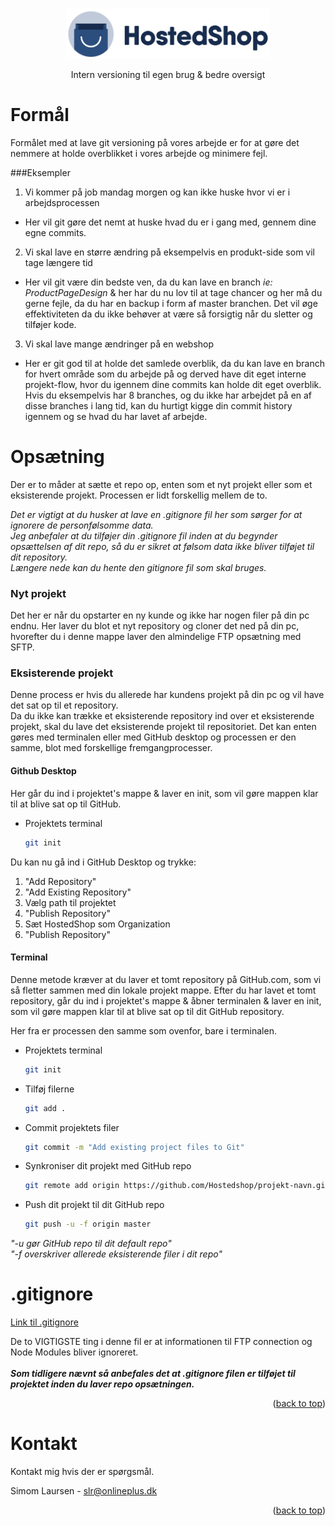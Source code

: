 <a name="readme-top"></a>

<!-- [![Forks][forks-shield]][forks-url]
[![Stargazers][stars-shield]][stars-url]
[![Issues][issues-shield]][issues-url]
[![MIT License][license-shield]][license-url]
[![LinkedIn][linkedin-shield]][linkedin-url] -->

<!-- PROJECT LOGO -->
<br />
<div align="center">
  <a href="https://github.com/HostedShop">
    <img src="images/5BI1fI4.png" alt="Logo" width="auto" height="80">
  </a>

  <!-- <h3 align="center">Hostedshop</h3> -->

  <p align="center">
    Intern versioning til egen brug & bedre oversigt
  </p>
</div>

<!-- FORMÅL -->

# Formål

Formålet med at lave git versioning på vores arbejde er for at gøre det nemmere at holde overblikket i vores arbejde og minimere fejl.

###Eksempler

1. Vi kommer på job mandag morgen og kan ikke huske hvor vi er i arbejdsprocessen

- Her vil git gøre det nemt at huske hvad du er i gang med, gennem dine egne commits.

2. Vi skal lave en større ændring på eksempelvis en produkt-side som vil tage længere tid

- Her vil git være din bedste ven, da du kan lave en branch _ie: ProductPageDesign_ & her har du nu lov til at tage chancer og her må du gerne fejle, da du har en backup i form af master branchen. Det vil øge effektiviteten da du ikke behøver at være så forsigtig når du sletter og tilføjer kode.

3. Vi skal lave mange ændringer på en webshop

- Her er git god til at holde det samlede overblik, da du kan lave en branch for hvert område som du arbejde på og derved have dit eget interne projekt-flow, hvor du igennem dine commits kan holde dit eget overblik. Hvis du eksempelvis har 8 branches, og du ikke har arbejdet på en af disse branches i lang tid, kan du hurtigt kigge din commit history igennem og se hvad du har lavet af arbejde.

<!-- OPSÆTNING -->

# Opsætning

Der er to måder at sætte et repo op, enten som et nyt projekt eller som et eksisterende projekt. Processen er lidt forskellig mellem de to.

_Det er vigtigt at du husker at lave en .gitignore fil her som sørger for at ignorere de personfølsomme data.
<br>
Jeg anbefaler at du tilføjer din .gitignore fil inden at du begynder opsættelsen af dit repo, så du er sikret at følsom data ikke bliver tilføjet til dit repository.
<br>
Længere nede kan du hente den gitignore fil som skal bruges._

<!-- 1/2 -->

### Nyt projekt

Det her er når du opstarter en ny kunde og ikke har nogen filer på din pc endnu. Her laver du blot et nyt repository og cloner det ned på din pc, hvorefter du i denne mappe laver den almindelige FTP opsætning med SFTP.

<!-- 2/2 -->

### Eksisterende projekt

Denne process er hvis du allerede har kundens projekt på din pc og vil have det sat op til et repository.
<br>
Da du ikke kan trække et eksisterende repository ind over et eksisterende projekt, skal du lave det eksisterende projekt til repositoriet.
Det kan enten gøres med terminalen eller med GitHub desktop og processen er den samme, blot med forskellige fremgangprocesser.

<!-- 1/1 -->

#### Github Desktop

Her går du ind i projektet's mappe & laver en init, som vil gøre mappen klar til at blive sat op til GitHub.

- Projektets terminal
  ```sh
  git init
  ```

Du kan nu gå ind i GitHub Desktop og trykke:

1. "Add Repository"
2. "Add Existing Repository"
3. Vælg path til projektet
4. "Publish Repository"
5. Sæt HostedShop som Organization
6. "Publish Repository"

<!-- 2/2 -->

#### Terminal

Denne metode kræver at du laver et tomt repository på GitHub.com, som vi så fletter sammen med din lokale projekt mappe.
Efter du har lavet et tomt repository, går du ind i projektet's mappe & åbner terminalen & laver en init, som vil gøre mappen klar til at blive sat op til dit GitHub repository.

Her fra er processen den samme som ovenfor, bare i terminalen.

- Projektets terminal

  ```sh
  git init
  ```

- Tilføj filerne

  ```sh
  git add .
  ```

- Commit projektets filer

  ```sh
  git commit -m "Add existing project files to Git"
  ```

- Synkroniser dit projekt med GitHub repo

  ```sh
  git remote add origin https://github.com/Hostedshop/projekt-navn.git
  ```

- Push dit projekt til dit GitHub repo
  ```sh
  git push -u -f origin master
  ```

_"-u gør GitHub repo til dit default repo"
<br>
"-f overskriver allerede eksisterende filer i dit repo"_

<!-- .gitignore -->

# .gitignore

[Link til .gitignore](https://github.com/HostedShop/.githubblob/main/.gitignore)

De to VIGTIGSTE ting i denne fil er at informationen til FTP connection og Node Modules bliver ignoreret.
<br>
<br>
**_Som tidligere nævnt så anbefales det at .gitignore filen er tilføjet til projektet inden du laver repo opsætningen._**

<p align="right">(<a href="#readme-top">back to top</a>)</p>

<!-- KONTAKT -->

# Kontakt

Kontakt mig hvis der er spørgsmål.

Simom Laursen - slr@onlineplus.dk

<p align="right">(<a href="#readme-top">back to top</a>)</p>
